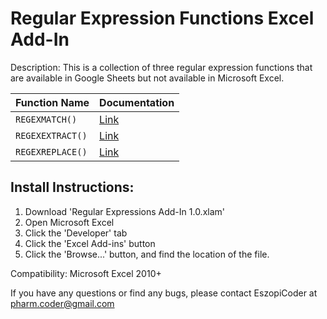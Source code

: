 # Regular Expression Functions Excel Add-In
Description: This is a collection of three regular expression functions that are available in Google Sheets but not available in Microsoft Excel.

| Function Name | Documentation |
| --- | --- |
| `REGEXMATCH()` | [Link](https://support.google.com/docs/answer/3098292) |
| `REGEXEXTRACT()` | [Link](https://support.google.com/docs/answer/3098244) |
| `REGEXREPLACE()` | [Link](https://support.google.com/docs/answer/3098245) |

## Install Instructions:
1. Download 'Regular Expressions Add-In 1.0.xlam'
2. Open Microsoft Excel
3. Click the 'Developer' tab
4. Click the 'Excel Add-ins' button
5. Click the 'Browse...' button, and find the location of the file.


Compatibility: Microsoft Excel 2010+


If you have any questions or find any bugs, please contact EszopiCoder at pharm.coder@gmail.com
